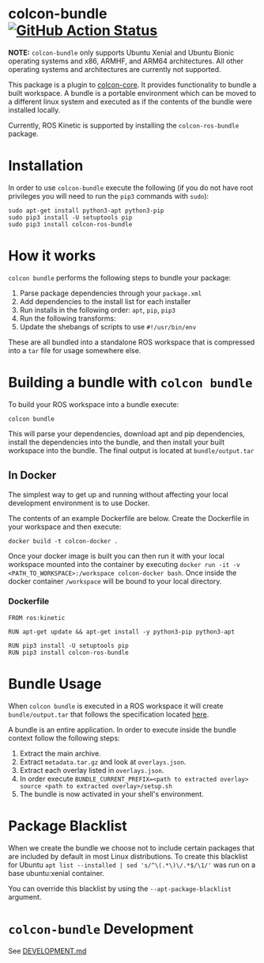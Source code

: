 # colcon-bundle [![GitHub Action Status][action-badge]][action-workflow]

**NOTE:** `colcon-bundle` only supports Ubuntu Xenial and Ubuntu Bionic operating systems and x86, ARMHF, and ARM64 architectures. All other operating systems and architectures are currently not supported.

This package is a plugin to [colcon-core](https://github.com/colcon/colcon-core.git). It provides functionality to bundle a built
workspace. A bundle is a portable environment which can be moved to a different linux system and executed
as if the contents of the bundle were installed locally.

Currently, ROS Kinetic is supported by installing the `colcon-ros-bundle` package.

# Installation

In order to use `colcon-bundle` execute the following (if you do not have root privileges you will need to run the `pip3` commands with `sudo`):

```
sudo apt-get install python3-apt python3-pip
sudo pip3 install -U setuptools pip
sudo pip3 install colcon-ros-bundle
```

# How it works

`colcon bundle` performs the following steps to bundle your package:

1. Parse package dependencies through your `package.xml` 
1. Add dependencies to the install list for each installer
1. Run installs in the following order: `apt`, `pip`, `pip3`
1. Run the following transforms:
  1. Update the shebangs of scripts to use `#!/usr/bin/env`

These are all bundled into a standalone ROS workspace that is compressed into a `tar` file for usage somewhere else.


# Building a bundle with `colcon bundle`

To build your ROS workspace into a bundle execute:

`colcon bundle`

This will parse your dependencies, download apt and pip dependencies, install the dependencies into the bundle, and
then install your built workspace into the bundle. The final output is located at `bundle/output.tar`

## In Docker

The simplest way to get up and running without affecting your local development environment is to use Docker.

The contents of an example Dockerfile are below. Create the Dockerfile in your workspace and then execute:

`docker build -t colcon-docker .` 

Once your docker image is built you can then run it with your local workspace mounted into the container by executing `docker run -it -v <PATH_TO_WORKSPACE>:/workspace colcon-docker bash`. Once inside the docker container `/workspace` will be bound to your local directory.

### Dockerfile

```
FROM ros:kinetic

RUN apt-get update && apt-get install -y python3-pip python3-apt

RUN pip3 install -U setuptools pip
RUN pip3 install colcon-ros-bundle
```

# Bundle Usage

When `colcon bundle` is executed in a ROS workspace it will create `bundle/output.tar` that follows the specification located [here](BUNDLE_FORMAT.md). 

A bundle is an entire application. In order to execute inside the bundle context follow the following steps:

1. Extract the main archive.
1. Extract `metadata.tar.gz` and look at `overlays.json`.
1. Extract each overlay listed in `overlays.json`.
1. In order execute `BUNDLE_CURRENT_PREFIX=<path to extracted overlay> source <path to extracted overlay>/setup.sh`
1. The bundle is now activated in your shell's environment.

# Package Blacklist

When we create the bundle we choose not to include certain packages that are included by default in most
Linux distributions. To create this blacklist for Ubuntu `apt list --installed | sed 's/^\(.*\)\/.*$/\1/'` was run on a base ubuntu:xenial container.

You can override this blacklist by using the `--apt-package-blacklist` argument.

# `colcon-bundle` Development

See [DEVELOPMENT.md](DEVELOPMENT.md)

[action-badge]: https://github.com/colcon/colcon-bundle/workflows/Testing%20workflows%20for%20colcon-bundle/badge.svg
[action-workflow]: https://github.com/colcon/colcon-bundle/actions
[travis-build]: https://travis-ci.org/colcon/colcon-bundle
[travis-build-badge]: https://travis-ci.org/colcon/colcon-bundle.svg?branch=master
